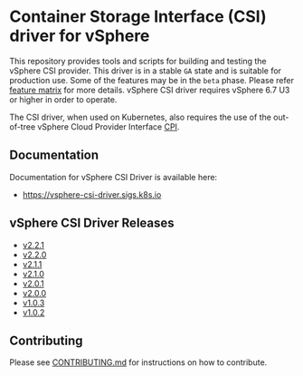 <!-- markdownlint-disable MD034 -->
# Container Storage Interface (CSI) driver for vSphere

This repository provides tools and scripts for building and testing the vSphere CSI provider. This driver is in a stable `GA` state and is suitable for production use. Some of the features may be in the `beta` phase. Please refer [feature matrix](https://vsphere-csi-driver.sigs.k8s.io/supported_features_matrix.html) for more details.  vSphere CSI driver requires vSphere 6.7 U3 or higher in order to operate.

The CSI driver, when used on Kubernetes, also requires the use of the out-of-tree vSphere Cloud Provider Interface [CPI](https://github.com/kubernetes/cloud-provider-vsphere).

## Documentation

Documentation for vSphere CSI Driver is available here:

* <https://vsphere-csi-driver.sigs.k8s.io>

## vSphere CSI Driver Releases

* [v2.2.1](docs/book/releases/v2.2.1.md)
* [v2.2.0](docs/book/releases/v2.2.0.md)
* [v2.1.1](docs/book/releases/v2.1.1.md)
* [v2.1.0](docs/book/releases/v2.1.0.md)
* [v2.0.1](docs/book/releases/v2.0.1.md)
* [v2.0.0](docs/book/releases/v2.0.0.md)
* [v1.0.3](docs/book/releases/v1.0.3.md)
* [v1.0.2](docs/book/releases/v1.0.2.md)

## Contributing

Please see [CONTRIBUTING.md](CONTRIBUTING.md) for instructions on how to contribute.
